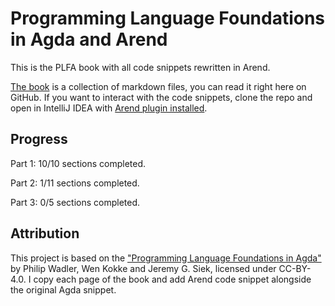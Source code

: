 # Programming Language Foundations in Agda and Arend

This is the PLFA book with all code snippets rewritten in Arend.

[The book](book/README.md) is a collection of markdown files, you can read it right here on GitHub.
If you want to interact with the code snippets, clone the repo and open in IntelliJ IDEA with [Arend plugin installed](https://arend-lang.github.io/documentation/getting-started).

## Progress

Part 1: 10/10 sections completed.

Part 2: 1/11 sections completed.

Part 3: 0/5 sections completed.

## Attribution

This project is based on the ["Programming Language Foundations in Agda"](https://plfa.github.io/) by Philip Wadler, Wen Kokke and Jeremy G. Siek, licensed under CC-BY-4.0.
I copy each page of the book and add Arend code snippet alongside the original Agda snippet.

